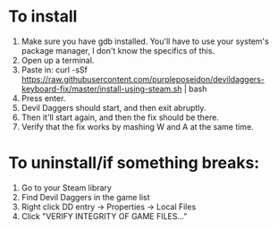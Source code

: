 # To install
1. Make sure you have gdb installed. You'll have to use your system's package manager, I don't know the specifics of this.
2. Open up a terminal.
3. Paste in:
    curl -sSf https://raw.githubusercontent.com/purpleposeidon/devildaggers-keyboard-fix/master/install-using-steam.sh | bash
4. Press enter.
5. Devil Daggers should start, and then exit abruptly.
6. Then it'll start again, and then the fix should be there.
6. Verify that the fix works by mashing W and A at the same time.

# To uninstall/if something breaks:
1. Go to your Steam library
2. Find Devil Daggers in the game list
3. Right click DD entry -> Properties -> Local Files
4. Click "VERIFY INTEGRITY OF GAME FILES..."
